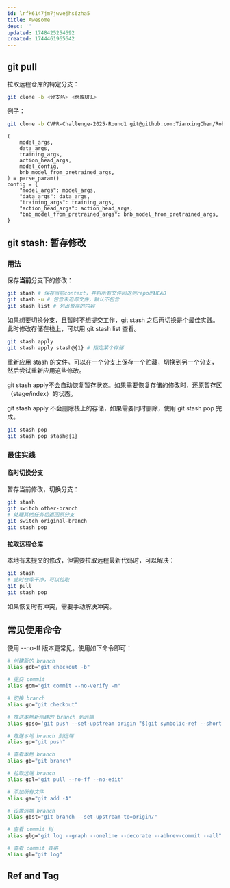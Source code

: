 ```yaml
---
id: lrfk6147jm7jwvejhs6zha5
title: Awesome
desc: ''
updated: 1748425254692
created: 1744461965642
---
```


## git pull

拉取远程仓库的特定分支：

```bash
git clone -b <分支名> <仓库URL>
```

例子：

```bash
git clone -b CVPR-Challenge-2025-Round1 git@github.com:TianxingChen/RoboTwin.git
```

    (
        model_args,
        data_args,
        training_args,
        action_head_args,
        model_config,
        bnb_model_from_pretrained_args,
    ) = parse_param()
    config = {
        "model_args": model_args,
        "data_args": data_args,
        "training_args": training_args,
        "action_head_args": action_head_args,
        "bnb_model_from_pretrained_args": bnb_model_from_pretrained_args,
    }

## git stash: 暂存修改

### 用法

保存**当前**分支下的修改：

```bash
git stash # 保存当前context，并将所有文件回退到repo的HEAD
git stash -u # 包含未追踪文件，默认不包含
git stash list # 列出暂存的内容
```

如果想要切换分支，且暂时不想提交工作，git stash 之后再切换是个最佳实践。此时修改存储在栈上，可以用 git stash list 查看。

```bash
git stash apply
git stash apply stash@{1} # 指定某个存储
```

重新应用 stash 的文件。可以在一个分支上保存一个贮藏，切换到另一个分支，然后尝试重新应用这些修改。 

git stash apply ​​不会自动恢复暂存状态​​。如果需要恢复存储的修改时，还原暂存区（stage/index）的状态。

git stash apply 不会删除栈上的存储，如果需要同时删除，使用 git stash pop 完成。

```bash
git stash pop
git stash pop stash@{1}
```

### 最佳实践

#### 临时切换分支

暂存当前修改，切换分支：

```bash
git stash
git switch other-branch
# 处理其他任务后返回原分支
git switch original-branch
git stash pop
```

#### 拉取远程仓库

本地有未提交的修改，但需要拉取远程最新代码时，可以解决：

```bash
git stash
# 此时仓库干净，可以拉取
git pull
git stash pop
```

如果恢复时有冲突，需要手动解决冲突。

## 常见使用命令

使用 --no-ff 版本更常见。使用如下命令即可：

```bash
# 创建新的 branch
alias gcb="git checkout -b"

# 提交 commit
alias gcm="git commit --no-verify -m"

# 切换 branch
alias gc="git checkout"

# 推送本地新创建的 branch 到远端
alias gpso='git push --set-upstream origin "$(git symbolic-ref --short HEAD)"'

# 推送本地 branch 到远端
alias gp="git push"

# 查看本地 branch
alias gb="git branch"

# 拉取远端 branch
alias gpl="git pull --no-ff --no-edit"

# 添加所有文件
alias ga="git add -A"

# 设置远端 branch
alias gbst="git branch --set-upstream-to=origin/"

# 查看 commit 树
alias glg="git log --graph --oneline --decorate --abbrev-commit --all"

# 查看 commit 表格
alias gl="git log"
```

## Ref and Tag